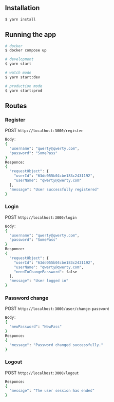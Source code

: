 ## Installation

```bash
$ yarn install
```

## Running the app

```bash
# docker
$ docker compose up

# development
$ yarn start

# watch mode
$ yarn start:dev

# production mode
$ yarn start:prod
```

## Routes

### Register

POST `http://localhost:3000/register`
```bash
Body:
{
  "username": "qwerty@qwerty.com",
  "password": "SomePass"
}
Responce:
{
  "requestObject": {
    "userId": "63dd055b04cbe183c2431192",
    "userName": "qwerty@qwerty.com"
  },
  "message": "User successfully registered"
}
```

### Login

POST `http://localhost:3000/login`
```bash
Body:
{
  "username": "qwerty@qwerty.com",
  "password": "SomePass"
}
Responce:
{
  "requestObject": {
    "userId": "63dd055b04cbe183c2431192",
    "userName": "qwerty@qwerty.com",
    "needToChangePassword": false
  },
  "message": "User logged in"
}
```
### Password change

POST `http://localhost:3000/user/change-password`
```bash
Body:
{
  "newPassword": "NewPass"
}
Responce:
{
  "message": "Password changed successfully."
}
```
### Logout
POST `http://localhost:3000/logout`
```bash
Responce:
{
  "message": "The user session has ended"
}
```
